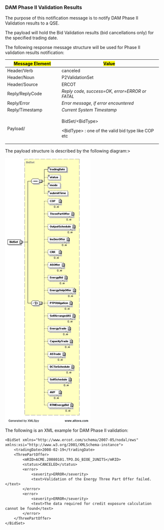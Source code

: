 ### DAM Phase II Validation Results

The purpose of this notification message is to notify DAM Phase II
Validation results to a QSE.

The payload will hold the Bid Validation results (bid cancellations
only) for the specified trading date.

The following response message structure will be used for Phase II
validation results notification:

<table>
<colgroup>
<col style="width: 35%" />
<col style="width: 64%" />
</colgroup>
<thead>
<tr class="header">
<th><mark>Message Element</mark></th>
<th><mark>Value</mark></th>
</tr>
</thead>
<tbody>
<tr class="odd">
<td>Header/Verb</td>
<td>canceled</td>
</tr>
<tr class="even">
<td>Header/Noun</td>
<td>P2ValidationSet</td>
</tr>
<tr class="odd">
<td>Header/Source</td>
<td>ERCOT</td>
</tr>
<tr class="even">
<td>Reply/ReplyCode</td>
<td><em>Reply code, success=OK, error=ERROR or FATAL</em></td>
</tr>
<tr class="odd">
<td>Reply/Error</td>
<td><em>Error message, if error encountered</em></td>
</tr>
<tr class="even">
<td>Reply/Timestamp</td>
<td><em>Current System Timestamp</em></td>
</tr>
<tr class="odd">
<td>Payload/</td>
<td><p>BidSet/&lt;BidType&gt;</p>
<p>&lt;BidType&gt; : one of the valid bid type like COP etc</p></td>
</tr>
</tbody>
</table>

The payload structure is described by the following diagram:>

![DAM Phase II Validation Results - BidSet](../Images/BidSet_Structure.png)

The following is an XML example for DAM Phase II validation:

~~~
<BidSet xmlns="http://www.ercot.com/schema/2007-05/nodal/ews" xmlns:xsi="http://www.w3.org/2001/XMLSchema-instance">
    <tradingDate>2008-02-19</tradingDate>
    <ThreePartOffer>
        <mRID>ACME.20080101.TPO.DG_BIOE_2UNITS</mRID>
        <status>CANCELED</status>
        <error> 
            <severity>ERROR</severity>
            <text>Validation of the Energy Three Part Offer failed.</text>
        </error>
        <error> 
            <severity>ERROR</severity>
            <text>The data required for credit exposure calculation cannot be found</text>
        </error>
    </ThreePartOffer>
</BidSet>
~~~
